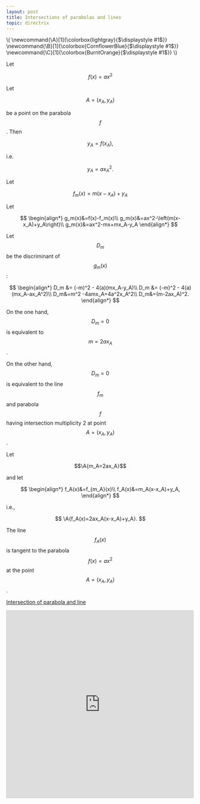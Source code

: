 ```yaml
---
layout: post
title: Intersections of parabolas and lines
topic: directrix
---
```


\\(
\newcommand{\A}[1]{\colorbox{lightgray}{$\displaystyle #1$}}
\newcommand{\B}[1]{\colorbox{CornflowerBlue}{$\displaystyle #1$}}
\newcommand{\C}[1]{\colorbox{BurntOrange}{$\displaystyle #1$}}
\\)

Let 

$$f(x)=ax^2$$

Let

$$A=(x_A,y_A)$$

be a point on the parabola $$f$$. Then

$$
y_A=f(x_A),
$$

i.e.

$$
y_A=ax_A^2.
$$

Let

$$
f_m(x)=m(x-x_A)+y_A
$$

Let

$$
\begin{align*}
g_m(x)&=f(x)-f_m(x)\\
g_m(x)&=ax^2-\left(m(x-x_A)+y_A\right)\\
g_m(x)&=ax^2-mx+mx_A-y_A
\end{align*}
$$

Let $$D_m$$ be the discriminant of $$g_m(x)$$:

$$
\begin{align*}
D_m &= (-m)^2 - 4(a)(mx_A-y_A)\\
D_m &= (-m)^2 - 4(a)(mx_A-ax_A^2)\\
D_m&=m^2 -4amx_A+4a^2x_A^2\\
D_m&=(m-2ax_A)^2.
\end{align*}
$$

On the one hand, $$D_m=0$$ is equivalent to $$m=2ax_A$$.

On the other hand, $$D_m=0$$ is equivalent to the line $$f_m$$ and parabola $$f$$ having intersection multiplicity 2 at point $$A=(x_A,y_A)$$.

Let

$$\A{m_A=2ax_A}$$

and let

$$
\begin{align*}
f_A(x)&=f_{m_A}(x)\\
f_A(x)&=m_A(x-x_A)+y_A,
\end{align*}
$$

i.e.,

$$
\A{f_A(x)=2ax_A(x-x_A)+y_A}.
$$

The line $$f_A(x)$$ is tangent to the parabola $$f(x)=ax^2$$ at the point $$A=(x_A,y_A)$$.

[Intersection of parabola and line](https://www.desmos.com/calculator/m9ioqdzi2e)

<iframe src="https://www.desmos.com/calculator/m9ioqdzi2e?embed" width="500" height="500" style="border: 1px solid #ccc" frameborder=0></iframe>